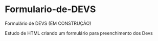 # Formulario-de-DEVS
Formulário de DEVS (EM CONSTRUÇÃO)

Estudo de HTML criando um formulário para preenchimento dos Devs
